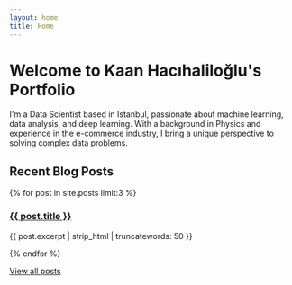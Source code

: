 ```yaml
---
layout: home
title: Home
---
```


# Welcome to Kaan Hacıhaliloğlu's Portfolio

I'm a Data Scientist based in Istanbul, passionate about machine learning, data analysis, and deep learning. With a background in Physics and experience in the e-commerce industry, I bring a unique perspective to solving complex data problems.



## Recent Blog Posts

{% for post in site.posts limit:3 %}
  <h3><a href="{{ post.url | relative_url }}">{{ post.title }}</a></h3>
  <p>{{ post.excerpt | strip_html | truncatewords: 50 }}</p>
{% endfor %}

[View all posts](/blogs)